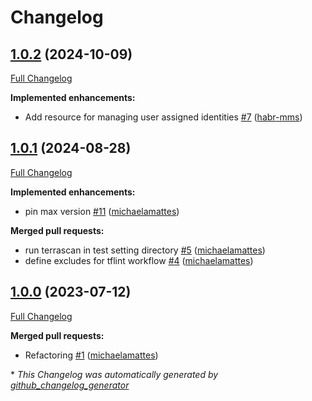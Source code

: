 # Changelog

## [1.0.2](https://github.com/telekom-mms/terraform-azurerm-authorization/tree/1.0.2) (2024-10-09)

[Full Changelog](https://github.com/telekom-mms/terraform-azurerm-authorization/compare/1.0.1...1.0.2)

**Implemented enhancements:**

- Add resource for managing user assigned identities [\#7](https://github.com/telekom-mms/terraform-azurerm-authorization/pull/7) ([habr-mms](https://github.com/habr-mms))

## [1.0.1](https://github.com/telekom-mms/terraform-azurerm-authorization/tree/1.0.1) (2024-08-28)

[Full Changelog](https://github.com/telekom-mms/terraform-azurerm-authorization/compare/1.0.0...1.0.1)

**Implemented enhancements:**

- pin max version [\#11](https://github.com/telekom-mms/terraform-azurerm-authorization/pull/11) ([michaelamattes](https://github.com/michaelamattes))

**Merged pull requests:**

- run terrascan in test setting directory [\#5](https://github.com/telekom-mms/terraform-azurerm-authorization/pull/5) ([michaelamattes](https://github.com/michaelamattes))
- define excludes for tflint workflow [\#4](https://github.com/telekom-mms/terraform-azurerm-authorization/pull/4) ([michaelamattes](https://github.com/michaelamattes))

## [1.0.0](https://github.com/telekom-mms/terraform-azurerm-authorization/tree/1.0.0) (2023-07-12)

[Full Changelog](https://github.com/telekom-mms/terraform-azurerm-authorization/compare/2d39e83c77c47b2532dd59c16f99c570320c1471...1.0.0)

**Merged pull requests:**

- Refactoring [\#1](https://github.com/telekom-mms/terraform-azurerm-authorization/pull/1) ([michaelamattes](https://github.com/michaelamattes))



\* *This Changelog was automatically generated by [github_changelog_generator](https://github.com/github-changelog-generator/github-changelog-generator)*

